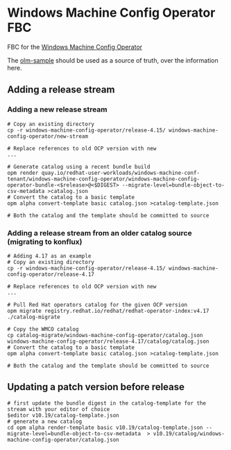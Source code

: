 # Windows Machine Config Operator FBC

FBC for the [Windows Machine Config Operator](https://github.com/openshift/windows-machine-config-operator)

The [olm-sample](https://github.com/konflux-ci/olm-operator-konflux-sample/blob/main/docs/konflux-onboarding.md) should be used as a source of truth, over the information here.

## Adding a release stream

### Adding a new release stream

```
# Copy an existing directory
cp -r windows-machine-config-operator/release-4.15/ windows-machine-config-operator/new-stream

# Replace references to old OCP version with new
...

# Generate catalog using a recent bundle build
opm render quay.io/redhat-user-workloads/windows-machine-conf-tenant/windows-machine-config-operator/windows-machine-config-operator-bundle-<$release>@<$DIGEST> --migrate-level=bundle-object-to-csv-metadata >catalog.json
# Convert the catalog to a basic template
opm alpha convert-template basic catalog.json >catalog-template.json

# Both the catalog and the template should be committed to source
```

### Adding a release stream from an older catalog source (migrating to konflux)

```
# Adding 4.17 as an example
# Copy an existing directory
cp -r windows-machine-config-operator/release-4.15/ windows-machine-config-operator/release-4.17

# Replace references to old OCP version with new
...

# Pull Red Hat operators catalog for the given OCP version
opm migrate registry.redhat.io/redhat/redhat-operator-index:v4.17 ./catalog-migrate

# Copy the WMCO catalog
cp catalog-migrate/windows-machine-config-operator/catalog.json windows-machine-config-operator/release-4.17/catalog/catalog.json
# Convert the catalog to a basic template
opm alpha convert-template basic catalog.json >catalog-template.json

# Both the catalog and the template should be committed to source
```

## Updating a patch version before release

```
# first update the bundle digest in the catalog-template for the stream with your editor of choice
$editor v10.19/catalog-template.json
# generate a new catalog
cd opm alpha render-template basic v10.19/catalog-template.json --migrate-level=bundle-object-to-csv-metadata  > v10.19/catalog/windows-machine-config-operator/catalog.json
```
